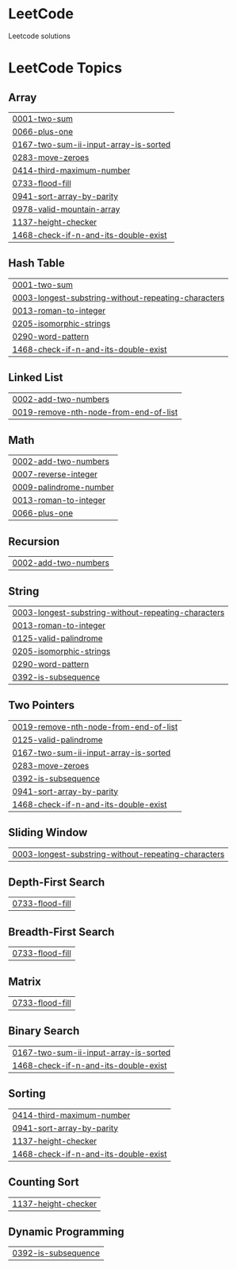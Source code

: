 # LeetCode
Leetcode solutions

<!---LeetCode Topics Start-->
# LeetCode Topics
## Array
|  |
| ------- |
| [0001-two-sum](https://github.com/Aman141/LeetCode/tree/master/0001-two-sum) |
| [0066-plus-one](https://github.com/Aman141/LeetCode/tree/master/0066-plus-one) |
| [0167-two-sum-ii-input-array-is-sorted](https://github.com/Aman141/LeetCode/tree/master/0167-two-sum-ii-input-array-is-sorted) |
| [0283-move-zeroes](https://github.com/Aman141/LeetCode/tree/master/0283-move-zeroes) |
| [0414-third-maximum-number](https://github.com/Aman141/LeetCode/tree/master/0414-third-maximum-number) |
| [0733-flood-fill](https://github.com/Aman141/LeetCode/tree/master/0733-flood-fill) |
| [0941-sort-array-by-parity](https://github.com/Aman141/LeetCode/tree/master/0941-sort-array-by-parity) |
| [0978-valid-mountain-array](https://github.com/Aman141/LeetCode/tree/master/0978-valid-mountain-array) |
| [1137-height-checker](https://github.com/Aman141/LeetCode/tree/master/1137-height-checker) |
| [1468-check-if-n-and-its-double-exist](https://github.com/Aman141/LeetCode/tree/master/1468-check-if-n-and-its-double-exist) |
## Hash Table
|  |
| ------- |
| [0001-two-sum](https://github.com/Aman141/LeetCode/tree/master/0001-two-sum) |
| [0003-longest-substring-without-repeating-characters](https://github.com/Aman141/LeetCode/tree/master/0003-longest-substring-without-repeating-characters) |
| [0013-roman-to-integer](https://github.com/Aman141/LeetCode/tree/master/0013-roman-to-integer) |
| [0205-isomorphic-strings](https://github.com/Aman141/LeetCode/tree/master/0205-isomorphic-strings) |
| [0290-word-pattern](https://github.com/Aman141/LeetCode/tree/master/0290-word-pattern) |
| [1468-check-if-n-and-its-double-exist](https://github.com/Aman141/LeetCode/tree/master/1468-check-if-n-and-its-double-exist) |
## Linked List
|  |
| ------- |
| [0002-add-two-numbers](https://github.com/Aman141/LeetCode/tree/master/0002-add-two-numbers) |
| [0019-remove-nth-node-from-end-of-list](https://github.com/Aman141/LeetCode/tree/master/0019-remove-nth-node-from-end-of-list) |
## Math
|  |
| ------- |
| [0002-add-two-numbers](https://github.com/Aman141/LeetCode/tree/master/0002-add-two-numbers) |
| [0007-reverse-integer](https://github.com/Aman141/LeetCode/tree/master/0007-reverse-integer) |
| [0009-palindrome-number](https://github.com/Aman141/LeetCode/tree/master/0009-palindrome-number) |
| [0013-roman-to-integer](https://github.com/Aman141/LeetCode/tree/master/0013-roman-to-integer) |
| [0066-plus-one](https://github.com/Aman141/LeetCode/tree/master/0066-plus-one) |
## Recursion
|  |
| ------- |
| [0002-add-two-numbers](https://github.com/Aman141/LeetCode/tree/master/0002-add-two-numbers) |
## String
|  |
| ------- |
| [0003-longest-substring-without-repeating-characters](https://github.com/Aman141/LeetCode/tree/master/0003-longest-substring-without-repeating-characters) |
| [0013-roman-to-integer](https://github.com/Aman141/LeetCode/tree/master/0013-roman-to-integer) |
| [0125-valid-palindrome](https://github.com/Aman141/LeetCode/tree/master/0125-valid-palindrome) |
| [0205-isomorphic-strings](https://github.com/Aman141/LeetCode/tree/master/0205-isomorphic-strings) |
| [0290-word-pattern](https://github.com/Aman141/LeetCode/tree/master/0290-word-pattern) |
| [0392-is-subsequence](https://github.com/Aman141/LeetCode/tree/master/0392-is-subsequence) |
## Two Pointers
|  |
| ------- |
| [0019-remove-nth-node-from-end-of-list](https://github.com/Aman141/LeetCode/tree/master/0019-remove-nth-node-from-end-of-list) |
| [0125-valid-palindrome](https://github.com/Aman141/LeetCode/tree/master/0125-valid-palindrome) |
| [0167-two-sum-ii-input-array-is-sorted](https://github.com/Aman141/LeetCode/tree/master/0167-two-sum-ii-input-array-is-sorted) |
| [0283-move-zeroes](https://github.com/Aman141/LeetCode/tree/master/0283-move-zeroes) |
| [0392-is-subsequence](https://github.com/Aman141/LeetCode/tree/master/0392-is-subsequence) |
| [0941-sort-array-by-parity](https://github.com/Aman141/LeetCode/tree/master/0941-sort-array-by-parity) |
| [1468-check-if-n-and-its-double-exist](https://github.com/Aman141/LeetCode/tree/master/1468-check-if-n-and-its-double-exist) |
## Sliding Window
|  |
| ------- |
| [0003-longest-substring-without-repeating-characters](https://github.com/Aman141/LeetCode/tree/master/0003-longest-substring-without-repeating-characters) |
## Depth-First Search
|  |
| ------- |
| [0733-flood-fill](https://github.com/Aman141/LeetCode/tree/master/0733-flood-fill) |
## Breadth-First Search
|  |
| ------- |
| [0733-flood-fill](https://github.com/Aman141/LeetCode/tree/master/0733-flood-fill) |
## Matrix
|  |
| ------- |
| [0733-flood-fill](https://github.com/Aman141/LeetCode/tree/master/0733-flood-fill) |
## Binary Search
|  |
| ------- |
| [0167-two-sum-ii-input-array-is-sorted](https://github.com/Aman141/LeetCode/tree/master/0167-two-sum-ii-input-array-is-sorted) |
| [1468-check-if-n-and-its-double-exist](https://github.com/Aman141/LeetCode/tree/master/1468-check-if-n-and-its-double-exist) |
## Sorting
|  |
| ------- |
| [0414-third-maximum-number](https://github.com/Aman141/LeetCode/tree/master/0414-third-maximum-number) |
| [0941-sort-array-by-parity](https://github.com/Aman141/LeetCode/tree/master/0941-sort-array-by-parity) |
| [1137-height-checker](https://github.com/Aman141/LeetCode/tree/master/1137-height-checker) |
| [1468-check-if-n-and-its-double-exist](https://github.com/Aman141/LeetCode/tree/master/1468-check-if-n-and-its-double-exist) |
## Counting Sort
|  |
| ------- |
| [1137-height-checker](https://github.com/Aman141/LeetCode/tree/master/1137-height-checker) |
## Dynamic Programming
|  |
| ------- |
| [0392-is-subsequence](https://github.com/Aman141/LeetCode/tree/master/0392-is-subsequence) |
<!---LeetCode Topics End-->